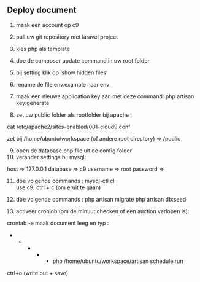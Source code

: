 ## Deploy document

1) maak een account op c9

2) pull uw git repository met laravel project

3) kies php als template

4) doe de composer update command in uw root folder

5) bij setting klik op ‘show hidden files’
 
6) rename de file env.example naar env

7) maak een nieuwe application key aan met deze command: 
	php artisan key:generate
	
8) zet uw public folder als rootfolder bij apache :

cat /etc/apache2/sites-enabled/001-cloud9.conf

zet bij /home/ubuntu/workspace (of andere root directory)  => /public 
 
9) open de database.php file uit de config folder
10) verander settings bij mysql: 
 
host => 127.0.0.1
database => c9
username => root
password => 

11) doe volgende commands : 
mysql-ctl cli  
use c9;
ctrl + c (om eruit te gaan)

12) doe volgende commands :
php artisan migrate
php artisan db:seed


13) activeer cronjob (om de minuut checken of een auction verlopen is): 

crontab -e
maak document leeg en typ : 

* * * * * php /home/ubuntu/workspace/artisan schedule:run

ctrl+o (write out + save)


